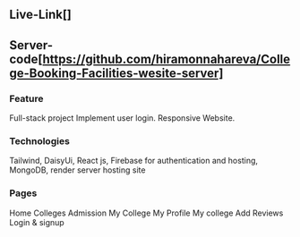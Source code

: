 ## Live-Link[]

## Server-code[https://github.com/hiramonnahareva/College-Booking-Facilities-wesite-server]

 ### Feature
Full-stack project
Implement user login.
Responsive Website.

### Technologies

Tailwind, DaisyUi, React js, Firebase for authentication and hosting, MongoDB, render server hosting site

### Pages

Home
Colleges
Admission
My College
My Profile
My college
Add Reviews
Login & signup